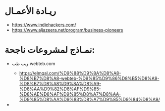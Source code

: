 # ريـادة الأعمـال



- https://www.indiehackers.com/
- https://www.aljazeera.net/program/business-pioneers


# نمـاذج لمشروعات ناجحة:
- ويب طب webteb.com 
  - https://elmqal.com/%D9%88%D9%8A%D8%A8-%D8%B7%D8%A8-webteb-%D9%85%D9%86%D8%B5%D8%A9-%D8%B7%D8%A8%D9%8A%D8%A9-%D8%AA%D9%82%D8%AF%D9%85-%D8%AE%D8%AF%D9%85%D8%A7%D8%AA-%D9%85%D8%AA%D9%83%D8%A7%D9%85%D9%84%D8%A9/

- 